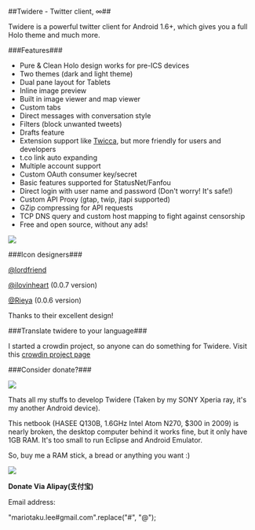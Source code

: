 ##Twidere - Twitter client, ∞##

Twidere is a powerful twitter client for Android 1.6+, which gives you a full Holo theme and much more.

###Features###

* Pure & Clean Holo design works for pre-ICS devices
* Two themes (dark and light theme)
* Dual pane layout for Tablets
* Inline image preview
* Built in image viewer and map viewer
* Custom tabs
* Direct messages with conversation style
* Filters (block unwanted tweets)
* Drafts feature
* Extension support like [Twicca](http://twicca.r246.jp/), but more friendly for users and developers
* t.co link auto expanding
* Multiple account support
* Custom OAuth consumer key/secret
* Basic features supported for StatusNet/Fanfou
* Direct login with user name and password (Don't worry! It's safe!)
* Custom API Proxy (gtap, twip, jtapi supported)
* GZip compressing for API requests
* TCP DNS query and custom host mapping to fight against censorship
* Free and open source, without any ads!

<a href="https://play.google.com/store/apps/details?id=org.mariotaku.twidere"><img src="http://www.android.com/images/brand/get_it_on_play_logo_large.png"/></a>

###Icon designers###

[@lordfriend](https://twitter.com/#!/lordfriend)

[@ilovinheart](https://twitter.com/#!/ilovinheart) (0.0.7 version)

[@Rieya](https://twitter.com/#!/Rieya) (0.0.6 version)

Thanks to their excellent design!

###Translate twidere to your language###

I started a crowdin project, so anyone can do something for Twidere. Visit this [crowdin project page](http://crowdin.net/project/twidere)

###Consider donate?###

<img src="https://lh4.googleusercontent.com/-fSkfFjnUck8/UAK_IeWs1lI/AAAAAAAABC8/2MqME6ngVrE/I/DSC_0096.jpg"/>

Thats all my stuffs to develop Twidere (Taken by my SONY Xperia ray, it's my another Android device).

This netbook (HASEE Q130B, 1.6GHz Intel Atom N270, $300 in 2009) is nearly broken, the desktop computer behind it works fine, but it only have 1GB RAM. It's too small to run Eclipse and Android Emulator.

So, buy me a RAM stick, a bread or anything you want :)

<a href="https://www.paypal.com/cgi-bin/webscr?cmd=_donations&amp;business=mariotaku.lee%40gmail%2ecom&amp;item_name=Donate%20to%20Twidere&amp;currency_code=USD"><img src="https://www.paypalobjects.com/en_US/i/btn/btn_donateCC_LG_global.gif"/></a>

**Donate Via Alipay(支付宝)**

Email address:

"mariotaku.lee#gmail.com".replace("#", "@");

